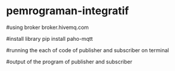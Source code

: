 # pemrograman-integratif

#using broker
broker.hivemq.com

#install library
pip install paho-mqtt

#running the each of code of publisher and subscriber on terminal

#output of the program of publisher and subscriber
